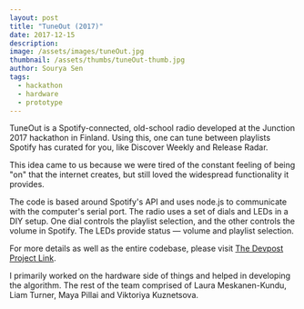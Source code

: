 ```yaml
---
layout: post
title: "TuneOut (2017)"
date: 2017-12-15
description:
image: /assets/images/tuneOut.jpg
thumbnail: /assets/thumbs/tuneOut-thumb.jpg
author: Sourya Sen
tags:
  - hackathon
  - hardware
  - prototype
---
```


TuneOut is a Spotify-connected, old-school radio developed at the Junction 2017 hackathon in Finland. Using this, one can tune between playlists Spotify has curated for you, like Discover Weekly and Release Radar.

This idea came to us because we were tired of the constant feeling of being "on" that the internet creates, but still loved the widespread functionality it provides.

The code is based around Spotify's API and uses node.js to communicate with the computer's serial port. The radio uses a set of dials and LEDs in a DIY setup. One dial controls the playlist selection, and the other controls the volume in Spotify. The LEDs provide status — volume and playlist selection.

For more details as well as the entire codebase, please visit [The Devpost Project Link](https://devpost.com/software/tuneout).

I primarily worked on the hardware side of things and helped in developing the algorithm. The rest of the team comprised of Laura Meskanen-Kundu, Liam Turner, Maya Pillai and Viktoriya Kuznetsova.
